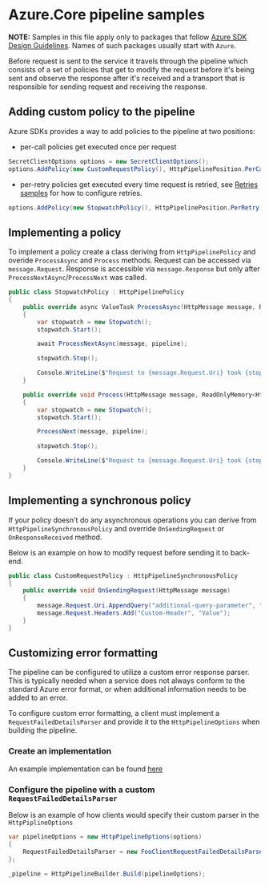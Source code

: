 # Azure.Core pipeline samples

**NOTE:** Samples in this file apply only to packages that follow [Azure SDK Design Guidelines](https://azure.github.io/azure-sdk/dotnet_introduction.html). Names of such packages usually start with `Azure`.

Before request is sent to the service it travels through the pipeline which consists of a set of policies that get to modify the request before it's being sent and observe the response after it's received and a transport that is responsible for sending request and receiving the response.

## Adding custom policy to the pipeline

Azure SDKs provides a way to add policies to the pipeline at two positions:

- per-call policies get executed once per request

```C# Snippet:AddPerCallPolicy
SecretClientOptions options = new SecretClientOptions();
options.AddPolicy(new CustomRequestPolicy(), HttpPipelinePosition.PerCall);
```

- per-retry policies get executed every time request is retried, see [Retries samples](https://github.com/Azure/azure-sdk-for-net/blob/main/sdk/core/Azure.Core/samples/Configuration.md#configuring-retry-options) for how to configure retries.

```C# Snippet:AddPerRetryPolicy
options.AddPolicy(new StopwatchPolicy(), HttpPipelinePosition.PerRetry);
```

## Implementing a policy

To implement a policy create a class deriving from `HttpPipelinePolicy` and overide `ProcessAsync` and `Process` methods. Request can be accessed via `message.Request`. Response is accessible via `message.Response` but only after `ProcessNextAsync`/`ProcessNext` was called.

```C# Snippet:StopwatchPolicy
public class StopwatchPolicy : HttpPipelinePolicy
{
    public override async ValueTask ProcessAsync(HttpMessage message, ReadOnlyMemory<HttpPipelinePolicy> pipeline)
    {
        var stopwatch = new Stopwatch();
        stopwatch.Start();

        await ProcessNextAsync(message, pipeline);

        stopwatch.Stop();

        Console.WriteLine($"Request to {message.Request.Uri} took {stopwatch.Elapsed}");
    }

    public override void Process(HttpMessage message, ReadOnlyMemory<HttpPipelinePolicy> pipeline)
    {
        var stopwatch = new Stopwatch();
        stopwatch.Start();

        ProcessNext(message, pipeline);

        stopwatch.Stop();

        Console.WriteLine($"Request to {message.Request.Uri} took {stopwatch.Elapsed}");
    }
}
```

## Implementing a synchronous policy

If your policy doesn't do any asynchronous operations you can derive from `HttpPipelineSynchronousPolicy` and override `OnSendingRequest` or `OnResponseReceived` method.

Below is an example on how to modify request before sending it to back-end.

```C# Snippet:SyncPolicy
public class CustomRequestPolicy : HttpPipelineSynchronousPolicy
{
    public override void OnSendingRequest(HttpMessage message)
    {
        message.Request.Uri.AppendQuery("additional-query-parameter", "42");
        message.Request.Headers.Add("Custom-Header", "Value");
    }
}
```

## Customizing error formatting

The pipeline can be configured to utilize a custom error response parser. This is typically needed when a service does not always conform to the standard Azure error format, or when additional information needs to be added to an error.

To configure custom error formatting, a client must implement a `RequestFailedDetailsParser` and provide it to the `HttpPipelineOptions` when building the pipeline.

### Create an implementation

An example implementation can be found [here](https://github.com/Azure/azure-sdk-for-net/blob/02ca346fdff349be0d9181955f36c60497fa5c60/sdk/tables/Azure.Data.Tables/src/TablesRequestFailedDetailsParser.cs)

### Configure the pipeline with a custom `RequestFailedDetailsParser`

Below is an example of how clients would specify their custom parser in the `HttpPiplineOptions`

```C# Snippet:RequestFailedDetailsParser
var pipelineOptions = new HttpPipelineOptions(options)
{
    RequestFailedDetailsParser = new FooClientRequestFailedDetailsParser()
};

_pipeline = HttpPipelineBuilder.Build(pipelineOptions);
```
